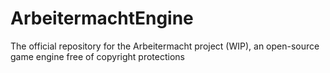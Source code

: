 # ArbeitermachtEngine
The official repository for the Arbeitermacht project (WIP), an open-source game engine free of copyright protections
